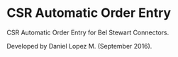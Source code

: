 CSR Automatic Order Entry
==

CSR Automatic Order Entry for Bel Stewart Connectors. 

Developed by Daniel Lopez M. (September 2016).

